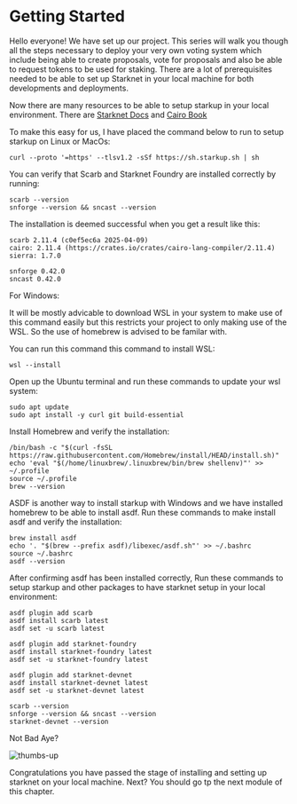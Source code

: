 # Getting Started

Hello everyone! We have set up our project. This series will walk you though all the steps necessary to deploy your very own voting system which include being able to create proposals, vote for proposals and also be able to request tokens to be used for staking. There are a lot of prerequisites needed to be able to set up Starknet in your local machine for both developments and deployments. 

Now there are many resources to be able to setup starkup in your local environment.
There are [Starknet Docs](https://docs.starknet.io/guides/quickstart/environment-setup/) and [Cairo Book](https://book.cairo-lang.org/ch01-01-installation.html)

To make this easy for us, I have placed the command below to run to setup starkup on Linux or MacOs:

```
curl --proto '=https' --tlsv1.2 -sSf https://sh.starkup.sh | sh
```
You can verify that Scarb and Starknet Foundry are installed correctly by running:

```
scarb --version
snforge --version && sncast --version
```

The installation is deemed successful when you get a result like this:

```
scarb 2.11.4 (c0ef5ec6a 2025-04-09)
cairo: 2.11.4 (https://crates.io/crates/cairo-lang-compiler/2.11.4)
sierra: 1.7.0

snforge 0.42.0
sncast 0.42.0
```

For Windows:

It will be mostly advicable to download WSL in your system to make use of this command easily but this restricts your project to only making use of the WSL. So the use of homebrew is advised to be familar with. 

You can run this command this command to install WSL:

```
wsl --install
```

Open up the Ubuntu terminal and run these commands to update your wsl system:

```
sudo apt update
sudo apt install -y curl git build-essential
```

Install Homebrew and verify the installation:

```
/bin/bash -c "$(curl -fsSL https://raw.githubusercontent.com/Homebrew/install/HEAD/install.sh)"
echo 'eval "$(/home/linuxbrew/.linuxbrew/bin/brew shellenv)"' >> ~/.profile
source ~/.profile
brew --version
```

ASDF is another way to install starkup with Windows and we have installed homebrew to be able to install asdf. Run these commands to make install asdf and verify the installation:

```
brew install asdf
echo '. "$(brew --prefix asdf)/libexec/asdf.sh"' >> ~/.bashrc
source ~/.bashrc
asdf --version
```
After confirming asdf has been installed correctly, Run these commands to setup starkup and other packages to have starknet setup in your local environment: 

```
asdf plugin add scarb
asdf install scarb latest
asdf set -u scarb latest

asdf plugin add starknet-foundry
asdf install starknet-foundry latest
asdf set -u starknet-foundry latest

asdf plugin add starknet-devnet
asdf install starknet-devnet latest
asdf set -u starknet-devnet latest

scarb --version
snforge --version && sncast --version
starknet-devnet --version
```

Not Bad Aye?

![thumbs-up](https://github.com/Havilah-Blockchain-Studios/Havilah-Academy-Projects/Cairo_Voting_System/assets/thumbs-up-elon.gif?raw=true)

Congratulations you have passed the stage of installing and setting up starknet on your local machine. Next?
You should go tp the next module of this chapter.

